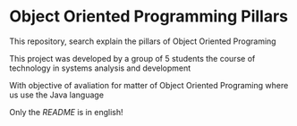 # Object Oriented Programming Pillars

This repository, search explain the pillars of Object Oriented Programing

This project was developed by a group of 5 students the course of technology in systems analysis and development

With objective of avaliation for matter of Object Oriented Programing where us use the Java language

Only the _README_ is in english!
